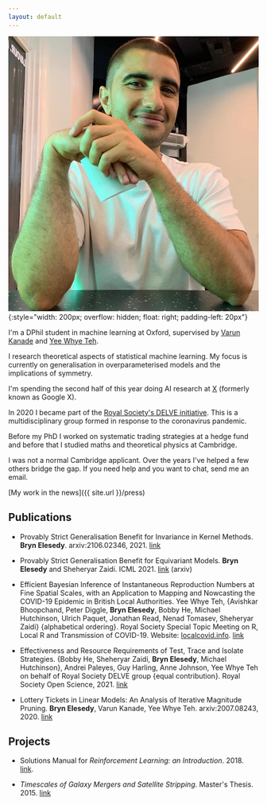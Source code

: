 ```yaml
---
layout: default
---
```



![Bryn Elesedy](/images/web_pic.jpeg){:style="width: 200px; overflow: hidden; float: right; padding-left: 20px"}


I'm a DPhil student in machine learning at Oxford, supervised by 
[Varun Kanade](http://www.cs.ox.ac.uk/people/varun.kanade/myindex.html) and [Yee Whye Teh](https://www.stats.ox.ac.uk/~teh/).
<!--I'm also part of the [Autonomous Intelligent Machines and Systems CDT](http://aims.robots.ox.ac.uk/).-->

I research theoretical aspects of statistical machine learning.
My focus is currently on generalisation in overparameterised models and the implications of symmetry.

I'm spending the second half of this year doing AI research at [X](https://x.company/)
(formerly known as Google X).

In 2020 I became part of the 
[Royal Society's DELVE initiative](https://rs-delve.github.io/).
This is a multidisciplinary group formed in response to the coronavirus pandemic.

Before my PhD I worked on systematic trading strategies at a hedge fund
and before that I studied maths and theoretical physics at Cambridge.

I was not a normal Cambridge applicant.
Over the years I've helped a few others bridge the gap. 
If you need help and you want to chat, send me an email.

[My work in the news]({{ site.url }}/press)

## Publications
- Provably Strict Generalisation Benefit for Invariance in Kernel Methods. **Bryn Elesedy**.
arxiv:2106.02346, 2021. [link](https://arxiv.org/pdf/2106.02346.pdf)

- Provably Strict Generalisation Benefit for Equivariant Models. **Bryn Elesedy** and Sheheryar Zaidi.
ICML 2021. [link](https://arxiv.org/pdf/2102.10333.pdf) (arxiv)

 - Efficient Bayesian Inference of Instantaneous Reproduction Numbers at Fine Spatial Scales,
 with an Application to Mapping and Nowcasting the COVID-19 Epidemic in British Local Authorities.
 Yee Whye Teh, {Avishkar Bhoopchand, Peter Diggle, **Bryn Elesedy**, Bobby He, Michael Hutchinson,
 Ulrich Paquet, Jonathan Read, Nenad Tomasev, Sheheryar Zaidi} {alphabetical ordering}.
 Royal Society Special Topic Meeting on R, Local R and Transmission of COVID-19.
 Website: [localcovid.info](https://localcovid.info).
 [link](https://rss.org.uk/RSS/media/File-library/News/2021/WhyeBhoopchand.pdf)

- Effectiveness and Resource Requirements of Test, Trace and Isolate Strategies.
  {Bobby He, Sheheryar Zaidi, **Bryn Elesedy**, Michael Hutchinson}, Andrei Paleyes, Guy Harling,
  Anne Johnson, Yee Whye Teh on behalf of Royal Society DELVE group {equal contribution}.
 Royal Society Open Science, 2021.
 [link](https://royalsocietypublishing.org/doi/10.1098/rsos.201491)

- Lottery Tickets in Linear Models: An Analysis of Iterative Magnitude Pruning.
    **Bryn Elesedy**, Varun Kanade, Yee Whye Teh. arxiv:2007.08243, 2020. 
    [link](https://arxiv.org/abs/2007.08243)

## Projects

- Solutions Manual for *Reinforcement Learning: an Introduction*. 2018.
[link](https://github.com/brynhayder/reinforcement_learning_an_introduction).

- *Timescales of Galaxy Mergers and Satellite Stripping*.
Master's Thesis. 2015. [link](/assets/masters-thesis.pdf)


